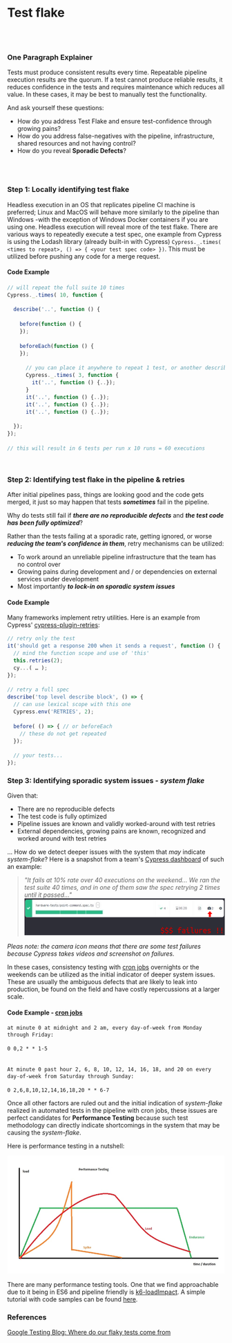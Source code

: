 # Test flake

<br/><br/>

### One Paragraph Explainer

Tests must produce consistent results every time. Repeatable pipeline execution results are the quorum.
If a test cannot produce reliable results, it reduces confidence in the tests and requires maintenance which reduces all value. In these cases, it may be best to manually test the functionality.

And ask yourself these questions:

* How do you address Test Flake and ensure test-confidence through growing pains?
* How do you address false-negatives with the pipeline, infrastructure, shared resources and not having control?
* How do you reveal **Sporadic Defects**?

<br/><br/>


### Step 1: Locally identifying test flake

Headless execution in an OS that replicates pipeline CI machine is preferred; Linux and MacOS will behave more similarly to the pipeline than Windows -with the exception of Windows Docker containers if you are using one. Headless execution will reveal more of the test flake. There are various ways to repeatedly execute a test spec, one example from Cypress is using the Lodash library (already built-in with Cypress) `Cypress._.times( <times to repeat>, () => { <your test spec code> })`. This must be utilized before pushing any code for a merge request.

#### Code Example

```JavaScript
// will repeat the full suite 10 times
Cypress._.times( 10, function {

  describe('..', function () {

    before(function () {
    });

    beforeEach(function () {
    });

      // you can place it anywhere to repeat 1 test, or another describe / context block
      Cypress._.times( 3, function {
        it('..', function () {..});
      }
      it('..', function () {..});
      it('..', function () {..});
      it('..', function () {..});

  });
});

// this will result in 6 tests per run x 10 runs = 60 executions

```
<br/>

### Step 2: Identifying test flake in the pipeline & retries

After initial pipelines pass, things are looking good and the code gets merged, it just so may happen that tests ***sometimes*** fail in the pipeline.

Why do tests still fail if ***there are no reproducible defects*** and ***the test code has been fully optimized***?

Rather than the tests failing at a sporadic rate, getting ignored, or worse ***reducing the team's confidence in them***, retry mechanisms can be utilized:
* To work around an unreliable pipeline infrastructure that the team has no control over
* Growing pains during development and / or dependencies on external services under development
* Most importantly ***to lock-in on sporadic system issues***


#### Code Example

Many frameworks implement retry utilities. Here is an example from Cypress' [cypress-plugin-retries](https://github.com/Bkucera/cypress-plugin-retries):

```javascript
// retry only the test
it('should get a response 200 when it sends a request', function () {
  // mind the function scope and use of 'this'
  this.retries(2);
  cy...( … );
});

// retry a full spec
describe('top level describe block', () => {
  // can use lexical scope with this one
  Cypress.env('RETRIES', 2);

  before( () => { // or beforeEach
    // these do not get repeated
  });

  // your tests...
});
```
### Step 3: Identifying sporadic system issues - *system flake*

Given that:

* There are no reproducible defects
* The test code is fully optimized
* Pipeline issues are known and validly worked-around with test retries
* External dependencies, growing pains are known, recognized and worked around with test retries

... How do we detect deeper issues with the system that *may* indicate *system-flake*? Here is a snapshot from a team's [Cypress dashboard](https://www.cypress.io/dashboard/) of such an example:

 >*"It fails at 10% rate over 40 executions on the weekend... We ran the test suite 40 times, and in one of them saw the spec retrying 2 times until it passed..."*
![](../../assets/images/test-retry-pipeline.PNG)

*Pleas note: the camera icon means that there are some test failures because Cypress takes videos and screenshot on failures.*


In these cases, consistency testing with [cron jobs](https://crontab.guru/#0_1-23_*_*_6-7) overnights or the weekends can be utilized as the initial indicator of deeper system issues. These are usually the ambiguous defects that are likely to leak into production, be found on the field and have costly repercussions at a larger scale.


#### Code Example - [cron jobs](https://crontab.guru/#0_1-23_*_*_6-7)

```cron syntax
at minute 0 at midnight and 2 am, every day-of-week from Monday through Friday:

0 0,2 * * 1-5


At minute 0 past hour 2, 6, 8, 10, 12, 14, 16, 18, and 20 on every day-of-week from Saturday through Sunday:

0 2,6,8,10,12,14,16,18,20 * * 6-7
```

Once all other factors are ruled out and the initial indication of *system-flake* realized in automated tests in the pipeline with cron jobs, these issues are perfect candidates for **Performance Testing** because such test methodology can directly indicate shortcomings in the system that may be causing the *system-flake*.

Here is performance testing in a nutshell:

![](../../assets/images/performanceTesting.jpg)


There are many performance testing tools. One that we find approachable due to it being in ES6 and pipeline friendly is [k6-loadImpact](https://docs.k6.io/docs). A simple tutorial with code samples can be found [here](https://github.com/muratkeremozcan/k6-loadImpact).

### References
[Google Testing Blog: Where do our flaky tests come from](https://testing.googleblog.com/2017/04/where-do-our-flaky-tests-come-from.html)
